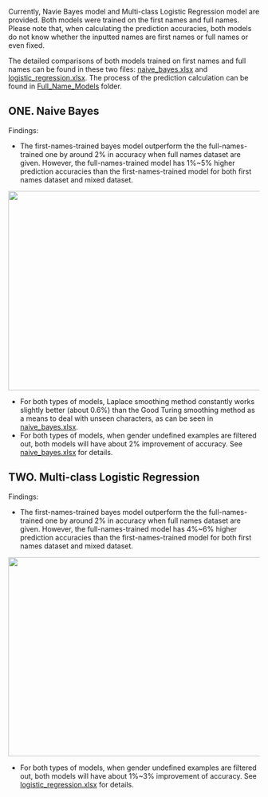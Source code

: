Currently, Navie Bayes model and Multi-class Logistic Regression model are provided. Both models were trained on the first names and full names. Please note that, 
when calculating the prediction accuracies, both models do not know whether the inputted names are first names or full names or even fixed. 

The detailed comparisons of both models trained on first names and full names can be found in these two files: [naive_bayes.xlsx](https://github.com/jaaack-wang/gender-predicator/blob/main/evaluation/naive_bayes.xlsx) 
and [logistic_regression.xlsx](https://github.com/jaaack-wang/gender-predicator/blob/main/evaluation/logistic_regression.xlsx). The process of the 
prediction calculation can be found in [Full_Name_Models](https://github.com/jaaack-wang/gender-predicator/tree/main/Full_Name_Models) folder.

## ONE. Naive Bayes
Findings: 
- The first-names-trained bayes model outperform the the full-names-trained one by around 2% in accuracy when full names dataset are given. However, 
the full-names-trained model has 1%~5% higher prediction accuracies than the first-names-trained model for both first names dataset and mixed dataset. 

<p align="center">
<img width='700' height='400' src="https://github.com/jaaack-wang/gender-predicator/blob/main/evaluation/bayes_model_comp.png">
</p>

- For both types of models, Laplace smoothing method constantly works slightly better (about 0.6%) than the Good Turing smoothing method as a means to deal with unseen characters, as can be 
seen in [naive_bayes.xlsx](https://github.com/jaaack-wang/gender-predicator/blob/main/evaluation/naive_bayes.xlsx). 
- For both types of models, when gender undefined examples are filtered out, both models will have about 2% improvement of accuracy. See 
[naive_bayes.xlsx](https://github.com/jaaack-wang/gender-predicator/blob/main/evaluation/naive_bayes.xlsx) for details.

## TWO. Multi-class Logistic Regression
Findings: 
- The first-names-trained bayes model outperform the the full-names-trained one by around 2% in accuracy when full names dataset are given. However, 
the full-names-trained model has 4%~6% higher prediction accuracies than the first-names-trained model for both first names dataset and mixed dataset. 


<p align="center">
<img width='700' height='400' src="https://github.com/jaaack-wang/gender-predicator/blob/main/evaluation/lr_model_comp.png">
</p>

- For both types of models, when gender undefined examples are filtered out, both models will have about 1%~3% improvement of accuracy. See 
[logistic_regression.xlsx](https://github.com/jaaack-wang/gender-predicator/blob/main/evaluation/logistic_regression.xlsx) for details.
